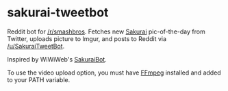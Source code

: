 # sakurai-tweetbot
Reddit bot for [/r/smashbros](https://www.reddit.com/r/smashbros/). Fetches new [Sakurai](https://twitter.com/sora_sakurai) pic-of-the-day from Twitter, uploads picture to Imgur, and posts to Reddit via [/u/SakuraiTweetBot](https://www.reddit.com/user/sakuraitweetbot).

Inspired by WiWiWeb's [SakuraiBot](https://github.com/Wiwiweb/SakuraiBot-Ultimate).

To use the video upload option, you must have [FFmpeg](https://www.ffmpeg.org/) installed and added to your PATH variable.
